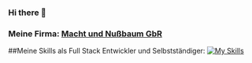 ### Hi there 👋

### Meine Firma: [Macht und Nußbaum GbR](https://machtundnussbaumgbr.de)
##Meine Skills als Full Stack Entwickler und Selbstständiger:
[![My Skills](https://skillicons.dev/icons?i=java,js,html,css,aws,blender,azure,bootstrap,cpp,dotnet,eclipse,gamemakerstudio,github,godot,linkedin,mysql,mongodb,ps,php,powershell,processing,py,raspberrypi,regex,sqlite,stackoverflow,sketchup,swift,unity,unreal,visualstudio,vscode,wordpress)](https://skillicons.dev)
<!--
**GoetzMight/GoetzMight** is a ✨ _special_ ✨ repository because its `README.md` (this file) appears on your GitHub profile.

Here are some ideas to get you started:

- 🔭 I’m currently working on ...
- 🌱 I’m currently learning ...
- 👯 I’m looking to collaborate on ...
- 🤔 I’m looking for help with ...
- 💬 Ask me about ...
- 📫 How to reach me: ...
- 😄 Pronouns: ...
- ⚡ Fun fact: ...
-->
